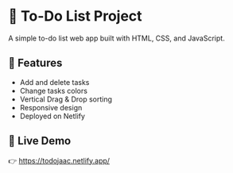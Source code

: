 # 📝 To-Do List Project
A simple to-do list web app built with HTML, CSS, and JavaScript.

## 🚀 Features
- Add and delete tasks
- Change tasks colors
- Vertical Drag & Drop sorting
- Responsive design
- Deployed on Netlify

## 🔗 Live Demo
👉 https://todojaac.netlify.app/
